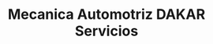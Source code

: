 ---
title: "Mecanica Automotriz DAKAR Servicios"
url: /la-paz/mecanica-automotriz-dakar-servicios/
shop: reparación de automóviles
---